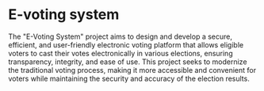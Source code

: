 # E-voting system
The "E-Voting System" project aims to design and develop a secure, efficient, and user-friendly electronic voting platform that allows eligible voters to cast their votes electronically in various elections, ensuring transparency, integrity, and ease of use. This project seeks to modernize the traditional voting process, making it more accessible and convenient for voters while maintaining the security and accuracy of the election results.
